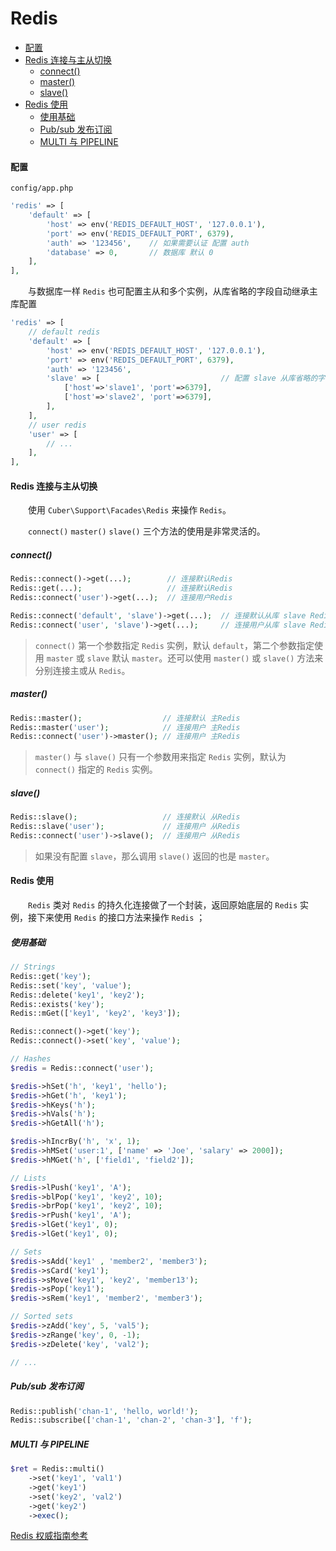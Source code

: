 # Redis

- [配置](#config)
- [Redis 连接与主从切换](#conn)
    - [connect()](#connect)
    - [master()](#master)
    - [slave()](#slave)
- [Redis 使用](#use)
    - [使用基础](#base)
    - [Pub/sub 发布订阅](#pubsub)
    - [MULTI 与 PIPELINE](#multi)

#### <a name="config">配置</a>

`config/app.php`
```php
'redis' => [
    'default' => [
        'host' => env('REDIS_DEFAULT_HOST', '127.0.0.1'),
        'port' => env('REDIS_DEFAULT_PORT', 6379),
        'auth' => '123456',    // 如果需要认证 配置 auth
        'database' => 0,       // 数据库 默认 0
    ],
],
```

　　与数据库一样 `Redis` 也可配置主从和多个实例，从库省略的字段自动继承主库配置

```php
'redis' => [
    // default redis
    'default' => [
        'host' => env('REDIS_DEFAULT_HOST', '127.0.0.1'),
        'port' => env('REDIS_DEFAULT_PORT', 6379),
        'auth' => '123456',
        'slave' => [                           // 配置 slave 从库省略的字段自动继承主库配置
            ['host'=>'slave1', 'port'=>6379],
            ['host'=>'slave2', 'port'=>6379],
        ],
    ],
    // user redis
    'user' => [
        // ...
    ],
],
```

#### <a name="conn">Redis 连接与主从切换</a>

　　使用 `Cuber\Support\Facades\Redis` 来操作 `Redis`。

　　`connect()` `master()` `slave()` 三个方法的使用是非常灵活的。

##### <a name="connect">connect()</a>

```php
Redis::connect()->get(...);        // 连接默认Redis
Redis::get(...);                   // 连接默认Redis
Redis::connect('user')->get(...);  // 连接用户Redis

Redis::connect('default', 'slave')->get(...);  // 连接默认从库 slave Redis
Redis::connect('user', 'slave')->get(...);     // 连接用户从库 slave Redis
```

> `connect()` 第一个参数指定 `Redis` 实例，默认 `default`，第二个参数指定使用 `master` 或 `slave` 默认 `master`。还可以使用 `master()` 或 `slave()` 方法来分别连接主或从 `Redis`。

##### <a name="master">master()</a>
```php
Redis::master();                  // 连接默认 主Redis
Redis::master('user');            // 连接用户 主Redis
Redis::connect('user')->master(); // 连接用户 主Redis
```

> `master()` 与 `slave()` 只有一个参数用来指定 `Redis` 实例，默认为 `connect()` 指定的 `Redis` 实例。

##### <a name="slave">slave()</a>
```php
Redis::slave();                   // 连接默认 从Redis
Redis::slave('user');             // 连接用户 从Redis
Redis::connect('user')->slave();  // 连接用户 从Redis
```

> 如果没有配置 `slave`，那么调用 `slave()` 返回的也是 `master`。

#### <a name="use">Redis 使用</a>

　　`Redis` 类对 `Redis` 的持久化连接做了一个封装，返回原始底层的 `Redis` 实例，接下来使用 `Redis` 的接口方法来操作 `Redis` ；

##### <a name="base">使用基础</a>

```php
// Strings
Redis::get('key');
Redis::set('key', 'value');
Redis::delete('key1', 'key2');
Redis::exists('key');
Redis::mGet(['key1', 'key2', 'key3']);

Redis::connect()->get('key');
Redis::connect()->set('key', 'value');

// Hashes
$redis = Redis::connect('user');

$redis->hSet('h', 'key1', 'hello');
$redis->hGet('h', 'key1');
$redis->hKeys('h');
$redis->hVals('h');
$redis->hGetAll('h');

$redis->hIncrBy('h', 'x', 1);
$redis->hMSet('user:1', ['name' => 'Joe', 'salary' => 2000]);
$redis->hMGet('h', ['field1', 'field2']);

// Lists
$redis->lPush('key1', 'A');
$redis->blPop('key1', 'key2', 10);
$redis->brPop('key1', 'key2', 10);
$redis->rPush('key1', 'A');
$redis->lGet('key1', 0);
$redis->lGet('key1', 0);

// Sets
$redis->sAdd('key1' , 'member2', 'member3');
$redis->sCard('key1');
$redis->sMove('key1', 'key2', 'member13');
$redis->sPop('key1');
$redis->sRem('key1', 'member2', 'member3');

// Sorted sets
$redis->zAdd('key', 5, 'val5');
$redis->zRange('key', 0, -1);
$redis->zDelete('key', 'val2');

// ...
```

##### <a name="pubsub">Pub/sub 发布订阅</a>

```php
Redis::publish('chan-1', 'hello, world!');
Redis::subscribe(['chan-1', 'chan-2', 'chan-3'], 'f');
```

##### <a name="multi">MULTI 与 PIPELINE</a>

```php
$ret = Redis::multi()
    ->set('key1', 'val1')
    ->get('key1')
    ->set('key2', 'val2')
    ->get('key2')
    ->exec();
```

[Redis 权威指南参考](https://github.com/phpredis/phpredis)

